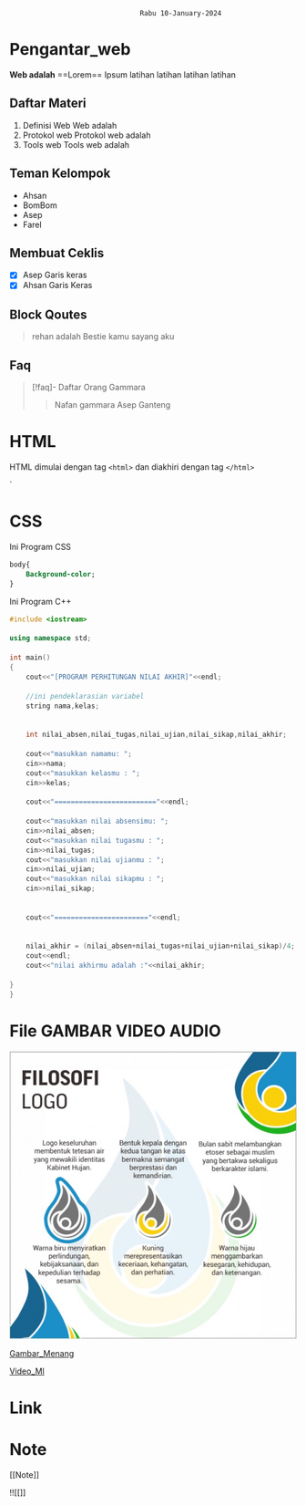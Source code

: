									Rabu 10-January-2024
# Pengantar_web
**Web adalah** ==Lorem== Ipsum latihan latihan latihan latihan 

## Daftar Materi
1. Definisi Web
	Web adalah
2. Protokol web
	Protokol web adalah
3. Tools web
	Tools web adalah
## Teman Kelompok

- Ahsan
- BomBom
- Asep
- Farel

## Membuat Ceklis
- [x] Asep Garis keras
- [x] Ahsan Garis Keras

## Block Qoutes
> rehan adalah Bestie 
> kamu sayang aku


## Faq 
> [!faq]- Daftar Orang Gammara
> >Nafan gammara
> >Asep Ganteng


# HTML 


HTML dimulai dengan tag   `<html>` dan diakhiri dengan tag  `</html>`

`

# CSS 

Ini Program CSS

```css
body{	
	Background-color;
}
```


Ini Program C++

```c++
#include <iostream>

using namespace std;

int main()
{
	cout<<"[PROGRAM PERHITUNGAN NILAI AKHIR]"<<endl;
	
	//ini pendeklarasian variabel
	string nama,kelas;
	
	
	int nilai_absen,nilai_tugas,nilai_ujian,nilai_sikap,nilai_akhir;
	
	cout<<"masukkan namamu: ";
	cin>>nama;
	cout<<"masukkan kelasmu : ";
	cin>>kelas;
	
	cout<<"========================="<<endl;
	
	cout<<"masukkan nilai absensimu: ";
	cin>>nilai_absen;
	cout<<"masukkan nilai tugasmu : ";
	cin>>nilai_tugas;
	cout<<"masukkan nilai ujianmu : ";
	cin>>nilai_ujian;
	cout<<"masukkan nilai sikapmu : ";
	cin>>nilai_sikap;
	
	
	cout<<"======================="<<endl;
	
	
	nilai_akhir = (nilai_absen+nilai_tugas+nilai_ujian+nilai_sikap)/4;
	cout<<endl;
	cout<<"nilai akhirmu adalah :"<<nilai_akhir;
	
}
}
```

# File GAMBAR VIDEO AUDIO


 ![Gambar|250x250](Asets/IMG_12.jpg)

 [Gambar_Menang](Asets/IMG_11.jpg)

 [Video_Ml](Asets/VID_10.MP4)


# Link 

[]()


# Note 
[[Note]]


!![[]]
